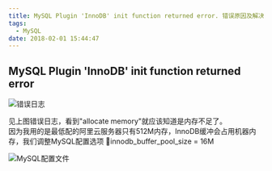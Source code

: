 ```yaml
---
title: MySQL Plugin 'InnoDB' init function returned error. 错误原因及解决方法
tags:
  - MySQL
date: 2018-02-01 15:44:47
---
```



MySQL Plugin 'InnoDB' init function returned error
---

![错误日志](http://blog-source.dodomogu.com/WX20180201-153330@2x.png-w1100 "MySQL 错误日志")

见上图错误日志，看到"allocate memory"就应该知道是内存不足了。  
因为我用的是最低配的阿里云服务器只有512M内存，InnoDB缓冲会占用机器内存，我们调整MySQL配置选项 innodb_buffer_pool_size = 16M


![MySQL配置文件](http://blog-source.dodomogu.com/WX20180201-154040@2x.png-w1100 "修改MySQL配置文件")
